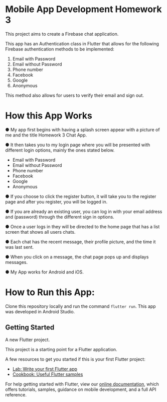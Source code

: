 # Mobile App Development Homework 3

This project aims to create a Firebase chat application.

This app has an Authentication class in Flutter that allows for the following Firebase authentication methods to be implemented:

1. Email with Password
2. Email without Password
3. Phone number
4. Facebook
5. Google
6. Anonymous

This method also allows for users to verify their email and sign out.

# How this App Works

● My app first begins with having a splash screen appear with a picture of me and the title Homework 3 Chat App.

● It then takes you to my login page where you will be presented with different login options, mainly the ones stated below.

- Email with Password
- Email without Password
- Phone number
- Facebook
- Google
- Anonymous

● If you choose to click the register button, it will take you to the register page and after you register, you will be logged in.

● If you are already an existing user, you can log in with your email address and (password) through the different sign in options.

● Once a user logs in they will be directed to the home page that has a list screen that shows all users chats.

● Each chat has the recent message, their profile picture, and the time it was last sent.

● When you click on a message, the chat page pops up and displays messages.

● My App works for Android and iOS.

# How to Run this App:

Clone this repository locally and run the command `flutter run`. This app was developed in Android Studio.

## Getting Started

A new Flutter project.

This project is a starting point for a Flutter application.

A few resources to get you started if this is your first Flutter project:

- [Lab: Write your first Flutter app](https://flutter.dev/docs/get-started/codelab)
- [Cookbook: Useful Flutter samples](https://flutter.dev/docs/cookbook)

For help getting started with Flutter, view our
[online documentation](https://flutter.dev/docs), which offers tutorials,
samples, guidance on mobile development, and a full API reference.
